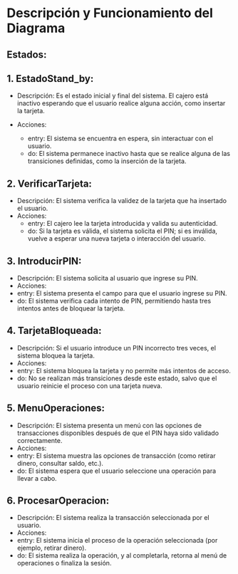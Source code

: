 # Descripción y Funcionamiento del Diagrama
## Estados:

## 1. EstadoStand_by:

- Descripción: Es el estado inicial y final del sistema. El cajero está inactivo esperando que el usuario realice alguna acción, como insertar la tarjeta.

- Acciones:
  - entry: El sistema se encuentra en espera, sin interactuar con el usuario.
  - do: El sistema permanece inactivo hasta que se realice alguna de las transiciones definidas, como la inserción de la tarjeta.

## 2. VerificarTarjeta:

- Descripción: El sistema verifica la validez de la tarjeta que ha insertado el usuario.
- Acciones:
  - entry: El cajero lee la tarjeta introducida y valida su autenticidad.
  - do: Si la tarjeta es válida, el sistema solicita el PIN; si es inválida, vuelve a esperar una nueva tarjeta o interacción del usuario.

## 3. IntroducirPIN:

- Descripción: El sistema solicita al usuario que ingrese su PIN.
- Acciones:
 - entry: El sistema presenta el campo para que el usuario ingrese su PIN.
 - do: El sistema verifica cada intento de PIN, permitiendo hasta tres intentos antes de bloquear la tarjeta.

## 4. TarjetaBloqueada:

- Descripción: Si el usuario introduce un PIN incorrecto tres veces, el sistema bloquea la tarjeta.
- Acciones:
 - entry: El sistema bloquea la tarjeta y no permite más intentos de acceso.
 - do: No se realizan más transiciones desde este estado, salvo que el usuario reinicie el proceso con una tarjeta nueva.
   
## 5. MenuOperaciones:

- Descripción: El sistema presenta un menú con las opciones de transacciones disponibles después de que el PIN haya sido validado correctamente.
- Acciones:
 - entry: El sistema muestra las opciones de transacción (como retirar dinero, consultar saldo, etc.).
 - do: El sistema espera que el usuario seleccione una operación para llevar a cabo.

## 6. ProcesarOperacion:

- Descripción: El sistema realiza la transacción seleccionada por el usuario.
- Acciones:
 - entry: El sistema inicia el proceso de la operación seleccionada (por ejemplo, retirar dinero).
 - do: El sistema realiza la operación, y al completarla, retorna al menú de operaciones o finaliza la sesión.
